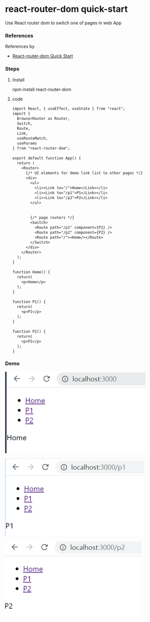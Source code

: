 # react-router-dom quick-start
Use React router dom to switch one of pages in web App

### References 
References by 

- [React-router-dom Quick Start](https://reactrouter.com/web/guides/quick-start) 

### Steps
 1. Install
 
     npm install react-router-dom
 
 2. code 
 
        import React, { useEffect, useState } from "react";
        import {
          BrowserRouter as Router,
          Switch,
          Route,
          Link,
          useRouteMatch,
          useParams
        } from "react-router-dom";
        
        export default function App() {
          return (
            <Router>
              {/* UI elements for demo link list to other pages */}
              <div>
                <ul>
                  <li><Link to="/">Home</Link></li>
                  <li><Link to="/p1">P1</Link></li>
                  <li><Link to="/p2">P2</Link></li>
                </ul>
        
        
                {/* page routers */}
                <Switch>
                  <Route path="/p1" component={P1} />
                  <Route path="/p2" component={P2} />
                  <Route path="/"><Home/></Route>
                </Switch>
              </div>
            </Router>
          );
        }
        
        function Home() {
          return(
            <p>Home</p>
          );
        }
        
        function P1() {
          return(
            <p>P1</p>
          );
        }
        
        function P2() {
          return(
            <p>P2</p>
          );
        }

### Demo 

![Switch Home](https://github.com/u0652804/CreateFullStackWithJS/blob/main/note_3rd/react-router-dom/img/demo1.PNG)

![Switch P1](https://github.com/u0652804/CreateFullStackWithJS/blob/main/note_3rd/react-router-dom/img/demo2.PNG)

![Switch P2](https://github.com/u0652804/CreateFullStackWithJS/blob/main/note_3rd/react-router-dom/img/demo3.PNG)
